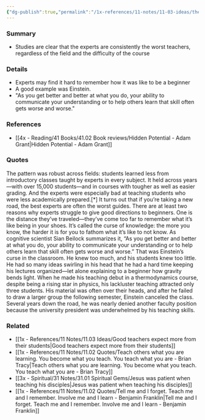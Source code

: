 ```yaml
---
{"dg-publish":true,"permalink":"/1x-references/11-notes/11-03-ideas/the-most-expert-are-the-worst-teachers/","title":"The most expert are the worst teachers","created":"2024-06-05T17:48:29.406+03:00","updated":"2024-06-05T22:56:35.882+03:00"}
---
```



### Summary
- Studies are clear that the experts are consistently the worst teachers, regardless of the field and the difficulty of the course

### Details
- Experts may find it hard to remember how it was like to be a beginner
- A good example was Einstein.
- "As you get better and better at what you do, your ability to communicate your understanding or to help others learn that skill often gets worse and worse."

### References
- [[4x - Reading/41 Books/41.02 Book reviews/Hidden Potential - Adam Grant\|Hidden Potential - Adam Grant]]

### Quotes
The pattern was robust across fields: students learned less from introductory classes taught by experts in every subject. It held across years —with over 15,000 students—and in courses with tougher as well as easier grading. And the experts were especially bad at teaching students who were less academically prepared.[*] It turns out that if you’re taking a new road, the best experts are often the worst guides. There are at least two reasons why experts struggle to give good directions to beginners. One is the distance they’ve traveled—they’ve come too far to remember what it’s like being in your shoes. It’s called the curse of knowledge: the more you know, the harder it is for you to fathom what it’s like to not know. As cognitive scientist Sian Beilock summarizes it, “As you get better and better at what you do, your ability to communicate your understanding or to help others learn that skill often gets worse and worse.” That was Einstein’s curse in the classroom. He knew too much, and his students knew too little. He had so many ideas swirling in his head that he had a hard time keeping his lectures organized—let alone explaining to a beginner how gravity bends light. When he made his teaching debut in a thermodynamics course, despite being a rising star in physics, his lackluster teaching attracted only three students. His material was often over their heads, and after he failed to draw a larger group the following semester, Einstein canceled the class. Several years down the road, he was nearly denied another faculty position because the university president was underwhelmed by his teaching skills.

### Related
- [[1x - References/11 Notes/11.03 Ideas/Good teachers expect more from their students\|Good teachers expect more from their students]]
- [[1x - References/11 Notes/11.02 Quotes/Teach others what you are learning. You become what you teach. You teach what you are - Brian Tracy\|Teach others what you are learning. You become what you teach. You teach what you are - Brian Tracy]]
- [[3x - Spiritual/31 Notes/31.01 Spiritual Gems/Jesus was patient when teaching his disciples\|Jesus was patient when teaching his disciples]]
- [[1x - References/11 Notes/11.02 Quotes/Tell me and I forget. Teach me and I remember. Involve me and I learn - Benjamin Franklin\|Tell me and I forget. Teach me and I remember. Involve me and I learn - Benjamin Franklin]]